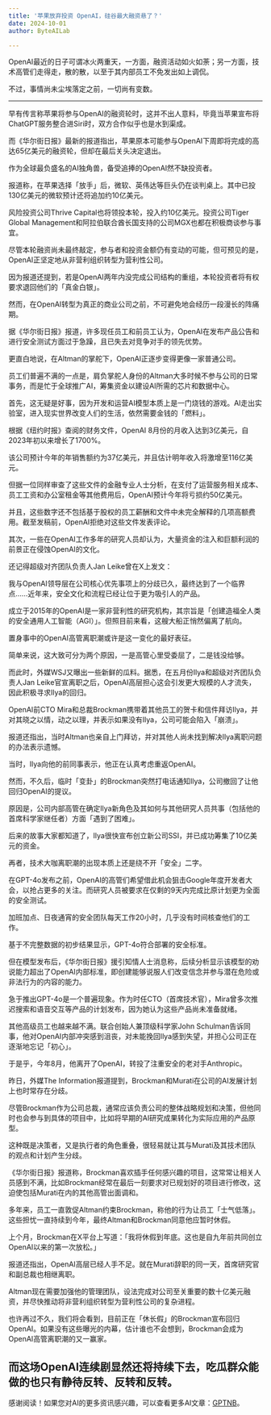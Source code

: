 ```yaml
---
title: '苹果放弃投资 OpenAI，硅谷最大融资悬了？'
date: 2024-10-01
author: ByteAILab

---
```


OpenAI最近的日子可谓冰火两重天，一方面，融资活动如火如荼；另一方面，技术高管们走得走，散的散，以至于其内部员工不免发出如上调侃。

不过，事情尚未尘埃落定之前，一切尚有变数。

---


早有传言称苹果将参与OpenAI的融资轮时，这并不出人意料，毕竟当苹果宣布将ChatGPT服务整合进Siri时，双方合作似乎也是水到渠成。

而《华尔街日报》最新的报道指出，苹果原本可能参与OpenAI下周即将完成的高达65亿美元的融资轮，但却在最后关头决定退出。

作为全球最负盛名的AI独角兽，备受追捧的OpenAI然不缺投资者。

报道称，在苹果选择「放手」后，微软、英伟达等巨头仍在谈判桌上。其中已投130亿美元的微软预计还将追加约10亿美元。

风险投资公司Thrive Capital也将领投本轮，投入约10亿美元。投资公司Tiger Global Management和阿拉伯联合酋长国支持的公司MGX也都在积极商谈参与事宜。

尽管本轮融资尚未最终敲定，参与者和投资金额仍有变动的可能，但可预见的是，OpenAI正坚定地从非营利组织转型为营利性公司。

因为报道还提到，若是OpenAI两年内没完成公司结构的重组，本轮投资者将有权要求退回他们的「真金白银」。

然而，在OpenAI转型为真正的商业公司之前，不可避免地会经历一段漫长的阵痛期。

据《华尔街日报》报道，许多现任员工和前员工认为，OpenAI在发布产品公告和进行安全测试方面过于急躁，且已失去对竞争对手的领先优势。

更直白地说，在Altman的掌舵下，OpenAI正逐步变得更像一家普通公司。

员工们普遍不满的一点是，肩负掌舵人身份的Altman大多时候不参与公司的日常事务，而是忙于全球推广AI，筹集资金以建设AI所需的芯片和数据中心。

首先，这无疑是好事，因为开发和运营AI模型本质上是一门烧钱的游戏。AI走出实验室，进入现实世界改变人们的生活，依然需要金钱的「燃料」。

根据《纽约时报》查阅的财务文件，OpenAI 8月份的月收入达到3亿美元，自2023年初以来增长了1700%。

该公司预计今年的年销售额约为37亿美元，并且估计明年收入将激增至116亿美元。

但据一位同样审查了这些文件的金融专业人士分析，在支付了运营服务相关成本、员工工资和办公室租金等其他费用后，OpenAI预计今年将亏损约50亿美元。

并且，这些数字还不包括基于股权的员工薪酬和文件中未完全解释的几项高额费用。截至发稿前，OpenAI拒绝对这些文件发表评论。

其次，一些在OpenAI工作多年的研究人员却认为，大量资金的注入和巨额利润的前景正在侵蚀OpenAI的文化。

还记得超级对齐团队负责人Jan Leike曾在X上发文：

我与OpenAI领导层在公司核心优先事项上的分歧已久，最终达到了一个临界点……近年来，安全文化和流程已经让位于更为吸引人的产品。

成立于2015年的OpenAI是一家非营利性的研究机构，其宗旨是「创建造福全人类的安全通用人工智能（AGI）」。但照目前来看，这艘大船正悄然偏离了航向。

置身事中的OpenAI高管离职潮或许是这一变化的最好表征。

简单来说，这大致可分为两个原因，一是高管心里受委屈了，二是钱没给够。

而此时，外媒WSJ又曝出一些新鲜的瓜料。据悉，在五月份Ilya和超级对齐团队负责人Jan Leike官宣离职之后，OpenAI高层担心这会引发更大规模的人才流失，因此积极寻求Ilya的回归。

OpenAI前CTO Mira和总裁Brockman携带着其他员工的贺卡和信件拜访Ilya，并对其晓之以情，动之以理，并表示如果没有Ilya，公司可能会陷入「崩溃」。

报道还指出，当时Altman也亲自上门拜访，并对其他人尚未找到解决Ilya离职问题的办法表示遗憾。

当时，Ilya向他的前同事表示，他正在认真考虑重返OpenAI。

然而，不久后，临时「变卦」的Brockman突然打电话通知Ilya，公司撤回了让他回归OpenAI的提议。

原因是，公司内部高管在确定Ilya新角色及其如何与其他研究人员共事（包括他的首席科学家继任者）方面「遇到了困难」。

后来的故事大家都知道了，Ilya很快宣布创立新公司SSI，并已成功筹集了10亿美元的资金。

再者，技术大咖离职潮的出现本质上还是绕不开「安全」二字。

在GPT-4o发布之前，OpenAI的高管们希望借此机会狙击Google年度开发者大会，以抢占更多的关注。而研究人员被要求在仅剩的9天内完成比原计划更为全面的安全测试。

加班加点、日夜通宵的安全团队每天工作20小时，几乎没有时间核查他们的工作。

基于不完整数据的初步结果显示，GPT-4o符合部署的安全标准。

但在模型发布后，《华尔街日报》援引知情人士消息称，后续分析显示该模型的劝说能力超出了OpenAI内部标准，即创建能够说服人们改变信念并参与潜在危险或非法行为的内容的能力。

急于推出GPT-4o是一个普遍现象。作为时任CTO（首席技术官），Mira曾多次推迟搜索和语音交互等产品的计划发布，因为她认为这些产品尚未准备就绪。

其他高级员工也越来越不满。联合创始人兼顶级科学家John Schulman告诉同事，他对OpenAI内部冲突感到沮丧，对未能挽回Ilya感到失望，并担心公司正在逐渐地忘记「初心」。

于是乎，今年8月，他离开了OpenAI，转投了注重安全的老对手Anthropic。

昨日，外媒The Information报道提到，Brockman和Murati在公司的AI发展计划上也时常存在分歧。

尽管Brockman作为公司总裁，通常应该负责公司的整体战略规划和决策，但他同时也会参与到具体的项目中，比如将早期的AI研究成果转化为实际应用的产品原型。

这种既是决策者，又是执行者的角色重叠，很轻易就让其与Murati及其技术团队的观点和计划产生分歧。

《华尔街日报》报道称，Brockman喜欢插手任何感兴趣的项目，这常常让相关人员感到不满，比如Brockman经常在最后一刻要求对已规划好的项目进行修改，这迫使包括Murati在内的其他高管出面调和。

多年来，员工一直敦促Altman约束Brockman，称他的行为让员工「士气低落」。这些担忧一直持续到今年，最终Altman和Brockman同意他应暂时休假。

上个月，Brockman在X平台上写道：「我将休假到年底。这也是自九年前共同创立OpenAI以来的第一次放松。」

报道还指出，OpenAI高层已经人手不足。就在Murati辞职的同一天，首席研究官和副总裁也相继离职。

Altman现在需要加强他的管理团队，设法完成对公司至关重要的数十亿美元融资，并尽快推动将非营利组织转型为营利性公司的复杂进程。

也许再过不久，我们将会看到，目前正在「休长假」的Brockman宣布回归OpenAI。如果没有这些曝光的内幕，估计谁也不会想到，Brockman会成为 OpenAI高管离职潮的又一赢家。

而这场OpenAI连续剧显然还将持续下去，吃瓜群众能做的也只有静待反转、反转和反转。
---
感谢阅读！如果您对AI的更多资讯感兴趣，可以查看更多AI文章：[GPTNB](https://gptnb.com)。
